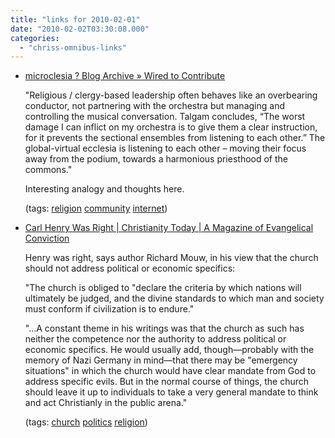 ```yaml
---
title: "links for 2010-02-01"
date: "2010-02-02T03:30:08.000"
categories: 
  - "chriss-omnibus-links"
---
```


- [microclesia ? Blog Archive » Wired to Contribute](http://www.microclesia.com/?p=1163)
    
    "Religious / clergy-based leadership often behaves like an overbearing conductor, not partnering with the orchestra but managing and controlling the musical conversation. Talgam concludes, “The worst damage I can inflict on my orchestra is to give them a clear instruction, for it prevents the sectional ensembles from listening to each other.” The global-virtual ecclesia is listening to each other – moving their focus away from the podium, towards a harmonious priesthood of the commons."
    
    Interesting analogy and thoughts here.
    
    (tags: [religion](http://delicious.com/hubbsc/religion) [community](http://delicious.com/hubbsc/community) [internet](http://delicious.com/hubbsc/internet))
    
- [Carl Henry Was Right | Christianity Today | A Magazine of Evangelical Conviction](http://www.christianitytoday.com/ct/article_print.html?id=86490)
    
    Henry was right, says author Richard Mouw, in his view that the church should not address political or economic specifics:
    
    "The church is obliged to "declare the criteria by which nations will ultimately be judged, and the divine standards to which man and society must conform if civilization is to endure."
    
    "...A constant theme in his writings was that the church as such has neither the competence nor the authority to address political or economic specifics. He would usually add, though—probably with the memory of Nazi Germany in mind—that there may be "emergency situations" in which the church would have clear mandate from God to address specific evils. But in the normal course of things, the church should leave it up to individuals to take a very general mandate to think and act Christianly in the public arena."
    
    (tags: [church](http://delicious.com/hubbsc/church) [politics](http://delicious.com/hubbsc/politics) [religion](http://delicious.com/hubbsc/religion))
